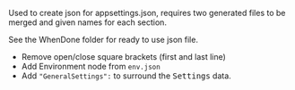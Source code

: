 ﻿Used to create json for appsettings.json, requires two generated files to be merged and given names for each section.

See the WhenDone folder for ready to use json file.

- Remove open/close square brackets (first and last line)
- Add Environment node from `env.json`
- Add `"GeneralSettings":` to surround the <kbd>Settings</kbd> data.